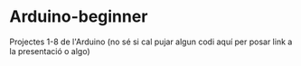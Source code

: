 # Arduino-beginner
Projectes 1-8 de l'Arduino (no sé si cal pujar algun codi aquí per posar link a la presentació o algo)
